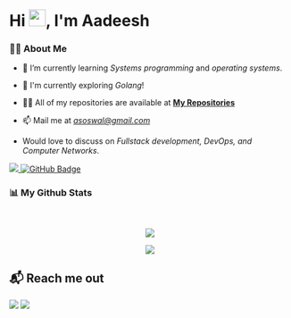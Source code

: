 <h1 align="left">Hi <img src="https://raw.githubusercontent.com/MartinHeinz/MartinHeinz/master/wave.gif" width="30px">, I'm Aadeesh</h1>

### 🙋‍♂️ About Me

- 🌱 I’m currently learning *Systems programming* and *operating systems*.

- 🌱 I'm currently exploring *Golang*!

- 👨‍💻 All of my repositories are available at **[My Repositories](https://github.com/Aadeesh11?tab=repositories)**

- 📫 Mail me at *asoswal@gmail.com*

- Would love to discuss on *Fullstack development, DevOps, and Computer Networks*.


<p align="left">
<a href="https://github.com/Aadeesh11/github-profile-views-counter">
    <img src="https://komarev.com/ghpvc/?username=Aadeesh11">
</a> <a href="https://github.com/Aadeesh11?tab=followers"><img src="https://img.shields.io/github/followers/Aadeesh11?label=Followers&style=social" alt="GitHub Badge"></a>
</p>
 

### 📊 My Github Stats
<br/>
<p align="center"><img src="https://github-readme-stats.vercel.app/api/top-langs/?username=Aadeesh11&layout=compact"/></p>
<p align="center"><img src="https://github-readme-stats.vercel.app/api?username=Aadeesh11&show_icons=true&theme=swift" /></p>


## 📬 Reach me out
<p align="left">
<a href = "https://www.linkedin.com/in/aadeesh-oswal-b422941b9/"><img src="https://img.icons8.com/fluent/48/000000/linkedin.png"/></a>
<a href = "https://www.instagram.com/aadeesh_oswal/"><img src="https://img.icons8.com/fluent/48/000000/instagram-new.png"/></a>
</p>
